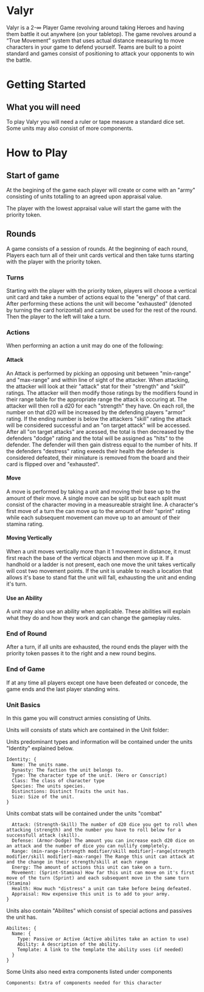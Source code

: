 # Valyr
Valyr is a 2-∞ Player Game revolving around taking Heroes and having them battle it out anywhere (on your tabletop). The game revolves around a “True Movement” system that uses actual distance measuring to move characters in your game to defend yourself. Teams are built to a point standard and games consist of positioning to attack your opponents to win the battle.

# Getting Started

## What you will need

To play Valyr you will need a ruler or tape measure a standard dice set. Some units may also consist of more components.

# How to Play

## Start of game
At the begining of the game each player will create or come with an "army" consisting of units totalling to an agreed upon appraisal value.

The player with the lowest appraisal value will start the game with the priority token.

## Rounds

A game consists of a session of rounds. At the beginning of each round, Players each turn all of their unit cards vertical and  then take turns starting with the player with the priority token.

### Turns
Starting with the player with the priority token, players will choose a vertical unit card and take a number of actions equal to the "energy" of that card. After performing these actions the unit will become "exhausted" (denoted by turning the card horizontal) and cannot be used for the rest of the round. Then the player to the left will take a turn.

### Actions
When performing an action a unit may do one of the following:

#### Attack
An Attack is performed by picking an opposing unit between "min-range" and "max-range" and within line of sight of the attacker. When attacking, the attacker will look at their "attack" stat for their "strength" and "skill" ratings. The attacker will then modify those ratings by the modifiers found in their range table for the appropriate range the attack is occuring at. The attacker will then roll a d20 for each "strength" they have. On each roll, the number on that d20 will be increased by the defending players "armor" rating. If the ending number is below the attackers "skill" rating the attack will be considered successful and an "on target attack" will be accessed. After all "on target attacks" are acessed, the total is then decreased by the defenders "dodge" rating and the total will be assigned as "hits" to the defender. The defender will then gain distress equal to the number of hits. If the defenders "destress" rating exeeds their health the defender is considered defeated, their miniature is removed from the board and their card is flipped over and "exhausted".

#### Move
A move is performed by taking a unit and moving their base up to the amount of their move. A single move can be split up but each split must consist of the character moving in a measureable straight line. A character's first move of a turn the can move up to the amount of their "sprint" rating while each subsequent movement can move up to an amount of their stamina rating.
  #### Moving Vertically
  When a unit moves vertically more than it 1 movement in distance, it must first reach the base of the vertical objects and then move up it. If a handhold or a ladder is not present, each one move the unit takes vertically will cost two movement points. If the unit is unable to reach a location that allows it's base to stand flat the unit will fall, exhausting the unit and ending it's turn.

#### Use an Ability
A unit may also use an ability when applicable. These abilities will explain what they do and how they work and can change the gameplay rules.

### End of Round
After a turn, if all units are exhausted, the round ends the player with the priority token passes it to the right and a new round begins.

### End of Game
If at any time all players except one have been defeated or concede, the game ends and the last player standing wins.


### Unit Basics
In this game you will construct armies consisting of Units.

Units will consists of stats which are contained in the Unit folder:

Units predominant types and information will be contained under the units "Identity" explained below.

```
Identity: {
  Name: The units name.
  Dynasty: The faction the unit belongs to.
  Type: The character type of the unit. (Hero or Conscript)
  Class: The class of character type
  Species: The units species.
  Distinctions: Distinct Traits the unit has.
  Size: Size of the unit.
}
```

Units combat stats will be contained under the units "combat"

``` Combat: {
  Attack: (Strength-Skill) The number of d20 dice you get to roll when attacking (strength) and the number you have to roll below for a successfull attack (skill).
  Defense: (Armor-Dodge) The amount you can increase each d20 dice on an attack and the number of dice you can nullify completely.
  Range: (min-range-[strength modifier/skill modifier]-range[strength modifier/skill modifier]-max-range) The Range this unit can attack at and the change in their strength/skill at each range
  Energy: The amount of actions this unit can take on a turn.
  Movement: (Sprint-Stamina) How far this unit can move on it's first move of the turn (Sprint) and each subsequent move in the same turn (Stamina)
  Health: How much "distress" a unit can take before being defeated.
  Appraisal: How expensive this unit is to add to your army.
}
```

Units also contain "Abilites" which consist of special actions and passives the unit has.

```
Abilites: {
  Name: {
    Type: Passive or Active (Active abilites take an action to use)
    Ability: A description of the ability.
    Template: A link to the template the ability uses (if needed)
  }
}
```

Some Units also need extra components listed under components

```
Components: Extra of components needed for this character
```








